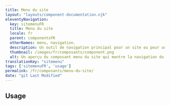 ```yaml
---
title: Menu du site
layout: "layouts/component-documentation.njk"
eleventyNavigation:
  key: sitemenuFR
  title: Menu du site
  locale: fr
  parent: componentsFR
  otherNames: menu, navigation.
  description: Un outil de navigation principal pour un site ou pour une application.
  thumbnail: /images/fr/composants/component.png
  alt: Un aperçu du composant menu du site qui montre la navigation du site représentée par des boîtes grises alignés horizontalement. Une boîte bleue suivi de deux boîtes grises représentent les liens où la dernière boîte est surlignée afin de représenter le lien actif.
translationKey: "sitemenu"
tags: ['sitemenuFR', 'usage']
permalink: /fr/composants/menu-du-site/
date: "git Last Modified"
---
```


## Usage